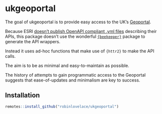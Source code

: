 
<!-- README.md is generated from README.Rmd. Please edit that file -->

# ukgeoportal

<!-- badges: start -->
<!-- badges: end -->

The goal of ukgeoportal is to provide easy access to the UK’s
[Geoportal](https://geoportal.statistics.gov.uk/).

Because ESRI [doesn’t publish OpenAPI compliant .yml
files](https://github.com/Esri/geoportal-server/issues/297) describing
their APIs, this package doesn’t use the wonderful
[`{beekeeper}`](https://beekeeper.api2r.org/) package to generate the
API wrappers.

Instead it uses ad-hoc functions that make use of `{httr2}` to make the
API calls.

The aim is to be as minimal and easy-to-maintain as possible.

The history of attempts to gain programmatic access to the Geoportal
suggests that ease-of-updates and minimalism are key to success.

## Installation

``` r
remotes::install_github("robinlovelace/ukgeoportal")
```
